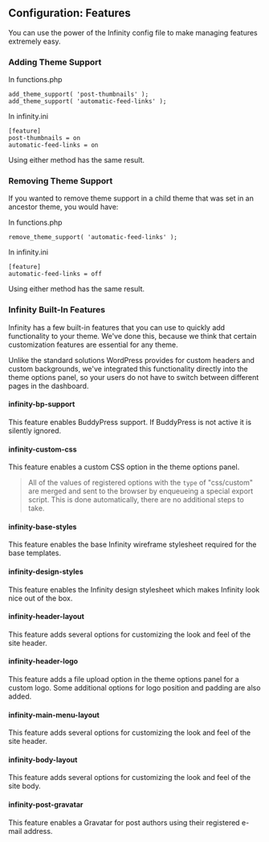## Configuration: Features

You can use the power of the Infinity config file to make managing features extremely easy.

### Adding Theme Support

In functions.php

	add_theme_support( 'post-thumbnails' );
	add_theme_support( 'automatic-feed-links' );

In infinity.ini

	[feature]
	post-thumbnails = on
	automatic-feed-links = on

Using either method has the same result.

### Removing Theme Support

If you wanted to remove theme support in a child theme that was set in an ancestor theme,
you would have:

In functions.php

	remove_theme_support( 'automatic-feed-links' );

In infinity.ini

	[feature]
	automatic-feed-links = off

Using either method has the same result.

### Infinity Built-In Features

Infinity has a few built-in features that you can use to quickly add functionality
to your theme. We've done this, because we think that certain customization features are
essential for any theme.

Unlike the standard solutions WordPress provides for custom headers and custom backgrounds,
we've integrated this functionality directly into the theme options panel, so your users do
not have to switch between different pages in the dashboard.

#### infinity-bp-support

This feature enables BuddyPress support. If BuddyPress is not active it is silently ignored.

#### infinity-custom-css

This feature enables a custom CSS option in the theme options panel.

> All of the values of registered options with the `type` of "css/custom" are merged
and sent to the browser by enqueueing a special export script. This is done automatically,
there are no additional steps to take.

#### infinity-base-styles

This feature enables the base Infinity wireframe stylesheet required for the base templates.

#### infinity-design-styles

This feature enables the Infinity design stylesheet which makes Infinity look nice out of the box.

#### infinity-header-layout

This feature adds several options for customizing the look and feel of the site header.

#### infinity-header-logo

This feature adds a file upload option in the theme options panel for a custom logo.
Some additional options for logo position and padding are also added.

#### infinity-main-menu-layout

This feature adds several options for customizing the look and feel of the site header.

#### infinity-body-layout

This feature adds several options for customizing the look and feel of the site body.

#### infinity-post-gravatar

This feature enables a Gravatar for post authors using their registered e-mail address.
